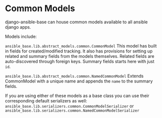 # Common Models

django-ansible-base can house common models available to all ansible django apps.

Models include:


`ansible_base.lib.abstract_models.common.CommonModel` This model has built in fields for created/modified tracking. It also has provisions for setting up related and summary fields from the models themselves. Related fields are auto-discovered through foreign keys. Summary fields starts here with just `id`.

`ansible_base.lib.abstract_models.common.NamedCommonModel` Extends CommonModel with a unique name and appends the `name` to the summary fields.


If you are using either of these models as a base class you can use their corresponding default serializers as well:
`ansible_base.lib.serializers.common.CommonModelSerializer` or `ansible_base.lib.serializers.common.NamedCommonModelSerializer`
